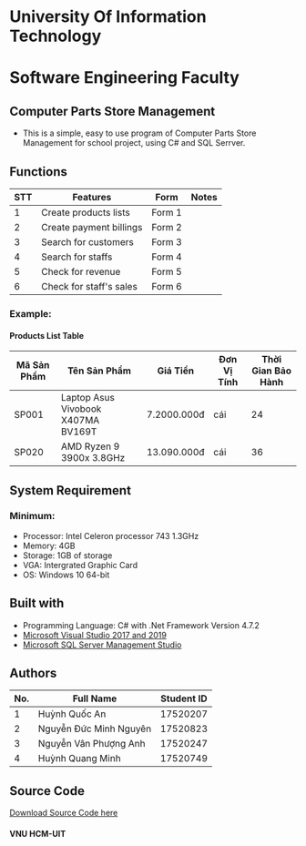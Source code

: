 # University Of Information Technology
# Software Engineering Faculty

## Computer Parts Store Management

- This is a simple, easy to use program of Computer Parts Store Management for school project, using C# and SQL Serrver.

## Functions
| STT | Features | Form | Notes |
| --- | ------- | ---- | ----- |
|  1  | Create products lists | Form 1 | |
|  2  | Create payment billings | Form 2 | |
|  3  | Search for customers | Form 3 | |
|  4  | Search for staffs | Form 4 | |
|  5  | Check for revenue | Form 5 | |
|  6  | Check for staff's sales | Form 6 | |

### Example:
#### Products List Table
| Mã Sản Phẩm | Tên Sản Phẩm | Giá Tiền | Đơn Vị Tính | Thời Gian Bảo Hành |
| ------------------------- | ------------------- | - | - | - |
|           SP001           | Laptop Asus Vivobook X407MA BV169T |    7.2000.000đ    |   cái   | 24 |
|           SP020           | AMD Ryzen 9 3900x 3.8GHz |    13.090.000đ    |   cái   | 36 |

## System Requirement
### Minimum:
- Processor: Intel Celeron processor 743 1.3GHz
- Memory: 4GB
- Storage: 1GB of storage
- VGA: Intergrated Graphic Card 
- OS: Windows 10 64-bit

## Built with 
- Programming Language: C# with .Net Framework Version 4.7.2
- [Microsoft Visual Studio 2017 and 2019 ](https://visualstudio.microsoft.com/)
- [Microsoft SQL Server Management Studio](https://www.microsoft.com/en-us/sql-server/sql-server-downloads)

## Authors
| No. | Full Name | Student ID |
| --- | --- | --- |
| 1 | Huỳnh Quốc An | 17520207 |
| 2 | Nguyễn Đức Minh Nguyên | 17520823 |
| 3 | Nguyễn Vân Phượng Anh | 17520247 |
| 4 | Huỳnh Quang Minh | 17520749 |

## Source Code
[Download Source Code here](https://drive.google.com/open?id=1K4c-LWBQ1uShkH2bpGUvGACHhAlvufOu)


#### VNU HCM-UIT
